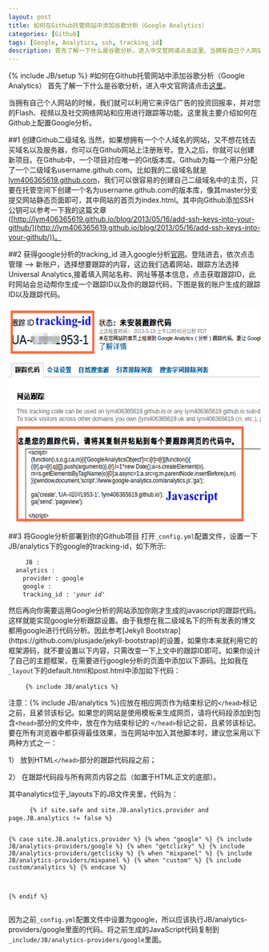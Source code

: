 ```yaml
---
layout: post
title: 如何在Github托管网站中添加谷歌分析（Google Analytics）
categories: [Github]
tags: [Google, Analytics, ssh, tracking_id]
description: 首先了解一下什么是谷歌分析，进入中文官网请点击这里。当拥有自己个人网站的时候，我们就可以利用它来评估广告的投资回报率，并对您的Flash、视频以及社交网络网站和应用进行跟踪等功能。这里我主要介绍如何在Github上配置Google分析
---
```

{% include JB/setup %}
#如何在Github托管网站中添加谷歌分析（Google Analytics）
首先了解一下什么是谷歌分析，进入中文官网请点击[这里](http://www.google.cn/intl/zh-CN/analytics/)。

当拥有自己个人网站的时候，我们就可以利用它来评估广告的投资回报率，并对您的Flash、视频以及社交网络网站和应用进行跟踪等功能。这里我主要介绍如何在Github上配置Google分析。

##1 创建Github二级域名
当然，如果想拥有一个个人域名的网站，又不想花钱去买域名以及服务器，你可以在Github网站上注册账号。登入之后，你就可以创建新项目。在Github中，一个项目对应唯一的Git版本库。Github为每一个用户分配了一个二级域名username.github.com。比如我的二级域名就是[lym406365619.github.com](http://lym406365619.github.io)，我们可以很容易的创建自己二级域名中的主页，只要在托管空间下创建一个名为username.github.com的版本库，像其master分支提交网站静态页面即可，其中网站的首页为index.html。其中向Github添加SSH公钥可以参考一下我的这篇文章([http://lym406365619.github.io/blog/2013/05/16/add-ssh-keys-into-your-github/](http://lym406365619.github.io/blog/2013/05/16/add-ssh-keys-into-your-github/))。

##2 获得google分析的tracking_id
进入google分析[官网](http://www.google.cn/intl/zh-CN/analytics/)。登陆进去，依次点击管理 --> 新账户，选择想要跟踪的内容，这边我们选着网站，跟踪方法选择Universal Analytics,接着填入网站名称、网址等基本信息，点击获取跟踪ID，此时网站会总动帮你生成一个跟踪ID以及你的跟踪代码，下图是我的账户生成的跟踪ID以及跟踪代码。

<img src="/img/blog/google_analytics.png" width="578px" height="431px" class="pic"></img>

##3 将Google分析部署到你的Github项目
打开<code>&#95;config.yml</code>配置文件，设置一下JB/analytics下的google的tracking-id，如下所示:
<div class="highlight">
  <pre>
    <code class="text">JB :
  analytics :
    provider : google 
    google : 
    tracking_id : '<em>your id</em>'</code></pre>
</div>
然后再向你需要运用Google分析的网站添加你刚才生成的javascript的跟踪代码。这样就能实现google分析跟踪设置。由于我想在我二级域名下的所有发表的博文都用google进行代码分析。因此参考[Jekyll Bootstrap](https://github.com/plusjade/jekyll-bootstrap)的设置，如果你本来就利用它的框架源码，就不要设置以下内容，只需改变一下上文中的跟踪ID即可。如果你设计了自己的主题框架，在需要进行google分析的页面中添加以下源码。比如我在<code>&#95;layout</code>下的default.html和post.html中添加如下代码：

<div class="highlight">
  <pre>
    <code class="text">&#123;% include JB/analytics %}</code></pre>
</div>

注意：&#123;% include JB/analytics %}应放在相应网页作为结束标记的<code>&#60;/head></code>标记之前，且紧邻该标记。如果您的网站是使用模板来生成网页，请将代码段添加到包含<code>&#60;head></code>部分的文件中，放在作为结束标记的 <code>&#60;/head></code>标记之前，且紧邻该标记。要在所有浏览器中都获得最佳效果，当在网站中加入其他脚本时，建议您采用以下两种方式之一：

1） 放到HTML<code>&#60;/head></code>部分的跟踪代码段之前；

2） 在跟踪代码段与所有网页内容之后（如置于HTML正文的底部）。

其中analytics位于_layouts下的JB文件夹里，代码为：
<div class="highlight">
  <pre>
     <code class="text">&#123;% if site.safe and site.JB.analytics.provider and page.JB.analytics != false %}

  &#123;% case site.JB.analytics.provider %}
  &#123;% when "google" %}
    &#123;% include JB/analytics-providers/google %}
  &#123;% when "getclicky" %}
    &#123;% include JB/analytics-providers/getclicky %}
  &#123;% when "mixpanel" %}
    &#123;% include JB/analytics-providers/mixpanel %}
  &#123;% when "custom" %}
    &#123;% include custom/analytics %}
  &#123;% endcase %}

&#123;% endif %}</code></pre>
</div>
因为之前<code>&#95;config.yml</code>配置文件中设置为google，所以应该执行JB/analytics-providers/google里面的代码。将之前生成的JavaScript代码复制到<code>&#95;include/JB/analytics-providers/google</code>里面。

